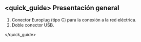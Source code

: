 ## <quick_guide> Presentación general


1. Conector Europlug (tipo C)  para la conexión a la red eléctrica.
2. Doble conector USB.

</quick_guide>
